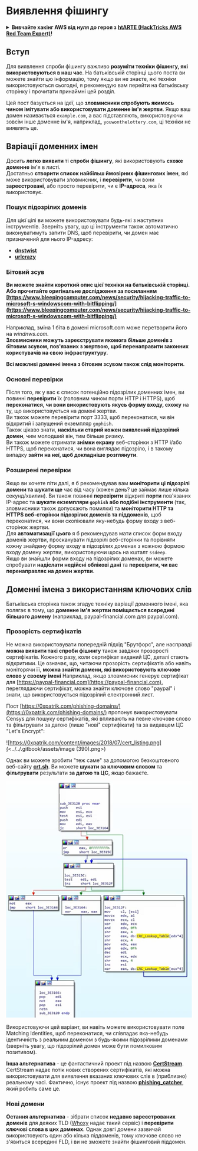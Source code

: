 # Виявлення фішингу

<details>

<summary><strong>Вивчайте хакінг AWS від нуля до героя з</strong> <a href="https://training.hacktricks.xyz/courses/arte"><strong>htARTE (HackTricks AWS Red Team Expert)</strong></a><strong>!</strong></summary>

Інші способи підтримки HackTricks:

* Якщо ви хочете побачити вашу **компанію рекламовану в HackTricks** або **завантажити HackTricks у форматі PDF**, перевірте [**ПЛАНИ ПІДПИСКИ**](https://github.com/sponsors/carlospolop)!
* Отримайте [**офіційний PEASS & HackTricks мерч**](https://peass.creator-spring.com)
* Дізнайтеся про [**Сім'ю PEASS**](https://opensea.io/collection/the-peass-family), нашу колекцію ексклюзивних [**NFT**](https://opensea.io/collection/the-peass-family)
* **Приєднуйтесь до** 💬 [**групи Discord**](https://discord.gg/hRep4RUj7f) або [**групи telegram**](https://t.me/peass) або **слідкуйте** за нами на **Twitter** 🐦 [**@hacktricks_live**](https://twitter.com/hacktricks_live)**.**
* **Поділіться своїми хакерськими трюками, надсилайте PR до** [**HackTricks**](https://github.com/carlospolop/hacktricks) та [**HackTricks Cloud**](https://github.com/carlospolop/hacktricks-cloud) репозиторіїв GitHub.

</details>

## Вступ

Для виявлення спроби фішингу важливо **розуміти техніки фішингу, які використовуються в наш час**. На батьківській сторінці цього поста ви можете знайти цю інформацію, тому якщо ви не знаєте, які техніки використовуються сьогодні, я рекомендую вам перейти на батьківську сторінку і прочитати принаймні цей розділ.

Цей пост базується на ідеї, що **зловмисники спробують якимось чином імітувати або використовувати доменне ім'я жертви**. Якщо ваш домен називається `example.com`, а вас підставляють, використовуючи зовсім інше доменне ім'я, наприклад, `youwonthelottery.com`, ці техніки не виявлять це.

## Варіації доменних імен

Досить **легко** **виявити** ті **спроби фішингу**, які використовують **схоже доменне** ім'я в листі.\
Достатньо **створити список найбільш ймовірних фішингових імен**, які може використовувати зловмисник, і **перевірити**, чи вони **зареєстровані**, або просто перевірити, чи є **IP-адреса**, яка їх використовує.

### Пошук підозрілих доменів

Для цієї цілі ви можете використовувати будь-які з наступних інструментів. Зверніть увагу, що ці інструменти також автоматично виконуватимуть запити DNS, щоб перевірити, чи домен має призначений для нього IP-адресу:

* [**dnstwist**](https://github.com/elceef/dnstwist)
* [**urlcrazy**](https://github.com/urbanadventurer/urlcrazy)

### Бітовий зсув

**Ви можете знайти короткий опис цієї техніки на батьківській сторінці. Або прочитайте оригінальне дослідження за посиланням [https://www.bleepingcomputer.com/news/security/hijacking-traffic-to-microsoft-s-windowscom-with-bitflipping/](https://www.bleepingcomputer.com/news/security/hijacking-traffic-to-microsoft-s-windowscom-with-bitflipping/)**

Наприклад, зміна 1 біта в домені microsoft.com може перетворити його на _windnws.com._\
**Зловмисники можуть зареєструвати якомога більше доменів з бітовим зсувом, пов'язаних з жертвою, щоб перенаправити законних користувачів на свою інфраструктуру**.

**Всі можливі доменні імена з бітовим зсувом також слід моніторити.**

### Основні перевірки

Після того, як у вас є список потенційно підозрілих доменних імен, ви повинні **перевірити** їх (головним чином порти HTTP і HTTPS), щоб **переконатися, чи вони використовують якусь форму входу, схожу** на ту, що використовується на домені жертви.\
Ви також можете перевірити порт 3333, щоб переконатися, чи він відкритий і запущений екземпляр `gophish`.\
Також цікаво знати, **наскільки старий кожен виявлений підозрілий домен**, чим молодший він, тим більше ризику.\
Ви також можете отримати **знімки екрану** веб-сторінки з HTTP і/або HTTPS, щоб переконатися, чи вона виглядає підозріло, і в такому випадку **зайти на неї, щоб докладніше розглянути**.

### Розширені перевірки

Якщо ви хочете піти далі, я б рекомендував вам **моніторити ці підозрілі домени та шукати ще** час від часу (кожен день? це займає лише кілька секунд/хвилин). Ви також повинні **перевірити** відкриті **порти** пов'язаних IP-адрес та **шукати екземпляри `gophish` або подібні інструменти** (так, зловмисники також допускають помилки) та **моніторити HTTP та HTTPS веб-сторінки підозрілих доменів та піддоменів**, щоб переконатися, чи вони скопіювали яку-небудь форму входу з веб-сторінок жертви.\
Для **автоматизації цього** я б рекомендував мати список форм входу доменів жертви, просканувати підозрілі веб-сторінки та порівняти кожну знайдену форму входу в підозрілих доменах з кожною формою входу домену жертви, використовуючи щось на кшталт `ssdeep`.\
Якщо ви знайшли форми входу на підозрілих доменах, ви можете спробувати **надіслати недійсні облікові дані** та **перевірити, чи вас перенаправляє на домен жертви**.

## Доменні імена з використанням ключових слів

Батьківська сторінка також згадує техніку варіації доменного імені, яка полягає в тому, що **доменне ім'я жертви поміщається всередині більшого домену** (наприклад, paypal-financial.com для paypal.com).

### Прозорість сертифікатів

Не можна використовувати попередній підхід "Брутфорс", але насправді **можна виявити такі спроби фішингу** також завдяки прозорості сертифікатів. Кожного разу, коли сертифікат виданий ЦС, деталі стають відкритими. Це означає, що, читаючи прозорість сертифікатів або навіть моніторячи її, **можна знайти домени, які використовують ключове слово у своєму імені** Наприклад, якщо зловмисник генерує сертифікат для [https://paypal-financial.com](https://paypal-financial.com), переглядаючи сертифікат, можна знайти ключове слово "paypal" і знати, що використовується підозрілий електронний лист.

Пост [https://0xpatrik.com/phishing-domains/](https://0xpatrik.com/phishing-domains/) пропонує використовувати Censys для пошуку сертифікатів, які впливають на певне ключове слово та фільтрувати за датою (лише "нові" сертифікати) та за видавцем ЦС "Let's Encrypt":

![https://0xpatrik.com/content/images/2018/07/cert_listing.png](<../../.gitbook/assets/image (390).png>)

Однак ви можете зробити "теж саме" за допомогою безкоштовного веб-сайту [**crt.sh**](https://crt.sh). Ви можете **шукати за ключовим словом** та **фільтрувати** результати **за датою та ЦС**, якщо бажаєте.

![](<../../.gitbook/assets/image (391).png>)

Використовуючи цей варіант, ви навіть можете використовувати поле Matching Identities, щоб переконатися, чи співпадає яка-небудь ідентичність з реальним доменом з будь-якими підозрілими доменами (зверніть увагу, що підозрілий домен може бути помилковим позитивом).

**Інша альтернатива** - це фантастичний проект під назвою [**CertStream**](https://medium.com/cali-dog-security/introducing-certstream-3fc13bb98067). CertStream надає потік нових створених сертифікатів, які можна використовувати для виявлення вказаних ключових слів в (приблизно) реальному часі. Фактично, існує проект під назвою [**phishing\_catcher**](https://github.com/x0rz/phishing\_catcher), який робить саме це.
### **Нові домени**

**Остання альтернатива** - зібрати список **недавно зареєстрованих доменів** для деяких TLD ([Whoxy](https://www.whoxy.com/newly-registered-domains/) надає такий сервіс) і **перевірити ключові слова в цих доменах**. Однак довгі домени зазвичай використовують один або кілька піддоменів, тому ключове слово не з'явиться всередині FLD, і ви не зможете знайти фішинговий піддомен.
